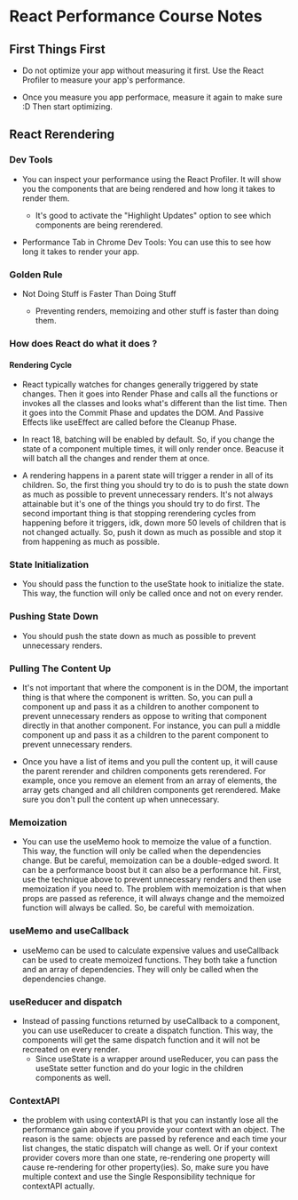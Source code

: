 # React Performance Course Notes

## First Things First

- Do not optimize your app without measuring it first. Use the React Profiler to measure your app's performance.

- Once you measure you app performace, measure it again to make sure :D Then start optimizing.

## React Rerendering

### Dev Tools

- You can inspect your performance using the React Profiler. It will show you the components that are being rendered and how long it takes to render them.
    - It's good to activate the "Highlight Updates" option to see which components are being rerendered.

- Performance Tab in Chrome Dev Tools: You can use this to see how long it takes to render your app.

### Golden Rule

- Not Doing Stuff is Faster Than Doing Stuff

  - Preventing renders, memoizing and other stuff is faster than doing them.


### How does React do what it does ? 

#### Rendering Cycle

- React typically watches for changes generally triggered by state changes. Then it goes into Render Phase and calls all the functions or invokes all the classes and looks what's different than the list time. Then it goes into the Commit Phase and updates the DOM. And Passive Effects like useEffect are called before the Cleanup Phase.


- In react 18, batching will be enabled by default. So, if you change the state of a component multiple times, it will only render once. Beacuse it will batch all the changes and render them at once.

- A rendering happens in a parent state will trigger a render in all of its children. So, the first thing you should try to do is to push the state down as much as possible to prevent unnecessary renders. It's not always attainable but it's one of the things you should try to do first. The second important thing is that stopping rerendering cycles from happening before it triggers, idk, down more 50 levels of children that is not changed actually. So, push it down as much as possible and stop it from happening as much as possible.


### State Initialization

- You should pass the function to the useState hook to initialize the state. This way, the function will only be called once and not on every render.


### Pushing State Down

- You should push the state down as much as possible to prevent unnecessary renders. 

### Pulling The Content Up

- It's not important that where the component is in the DOM, the important thing is that where the component is written. So, you can pull a component up and pass it as a children to another component to prevent unnecessary renders as oppose to writing that component directly in that another component. For instance, you can pull a middle component up and pass it as a children to the parent component to prevent unnecessary renders.

- Once you have a list of items and you pull the content up, it will cause the parent rerender and children components gets rerendered. For example, once you remove an element from an array of elements, the array gets changed and all children components get rerendered. Make sure you don't pull the content up when unnecessary.

### Memoization

- You can use the useMemo hook to memoize the value of a function. This way, the function will only be called when the dependencies change. But be careful, memoization can be a double-edged sword. It can be a performance boost but it can also be a performance hit. First, use the technique above to prevent unnecessary renders and then use memoization if you need to. The problem with memoization is that when props are passed as reference, it will always change and the memoized function will always be called. So, be careful with memoization.

### useMemo and useCallback

- useMemo can be used to calculate expensive values and useCallback can be used to create memoized functions. They both take a function and an array of dependencies. They will only be called when the dependencies change.

### useReducer and dispatch

- Instead of passing functions returned by useCallback to a component, you can use useReducer to create a dispatch function. This way, the components will get the same dispatch function and it will not be recreated on every render.
  - Since useState is a wrapper around useReducer, you can pass the useState setter function and do your logic in the children components as well.

### ContextAPI

- the problem with using contextAPI is that you can instantly lose all the performance gain above if you provide your context with an object. The reason is the same: objects are passed by reference and each time your list changes, the static dispatch will change as well. Or if your context provider covers more than one state, re-rendering one property will cause re-rendering for other property(ies). So, make sure you have multiple context and use the Single Responsibility technique for contextAPI actually.